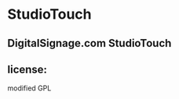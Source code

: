 StudioTouch
=====================

DigitalSignage.com StudioTouch    
----------------


license:
--------
modified GPL